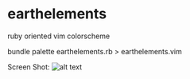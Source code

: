 earthelements
=============

ruby oriented vim colorscheme 

  bundle
  palette earthelements.rb > earthelements.vim


Screen Shot: 
![alt text](https://raw.github.com/chriserin/earthelements/master/screen_shot.png "Screen Shot")
